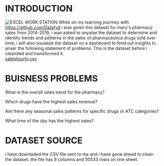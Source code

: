 # INTRODUCTION
![EXCEL WORK STATION](https://github.com/MandyOkoye/First-Report/assets/135643020/9f2465c6-7c11-4697-ad32-106344e04131)
While on my learning jourmey with https://github.com/Datafyd i was given this dataset for mary's pharmacy sales from 2014-2019, i was asked to anyalse the dataset to determine and identify trends and petterns in the sales of pharmaceutica drugs sold over time, i will also visualize the dataset on a dashboard to fimd out insights to anser the following statement of problems.
This is the dataset before i cleanded and transformed it.  
[saleshourly.csv](https://github.com/MandyOkoye/First-Report/files/12165746/saleshourly.csv)
# BUISNESS PROBLEMS
What is the overall sales trend for the pharmacy?

Which drugs have the highest sales revenue?

Are there any seasonal sales patterns for specific drugs or ATC categories? 

What time of the day has the highest sales?
# DATASET SOURCE
i have downladed the CSV file sent to me and i have gone ahead to clean the dataset.
the file has 9 columns and 50533 rows on one sheet.
